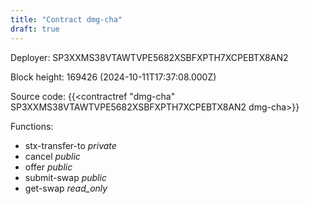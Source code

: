 ```yaml
---
title: "Contract dmg-cha"
draft: true
---
```

Deployer: SP3XXMS38VTAWTVPE5682XSBFXPTH7XCPEBTX8AN2


 



Block height: 169426 (2024-10-11T17:37:08.000Z)

Source code: {{<contractref "dmg-cha" SP3XXMS38VTAWTVPE5682XSBFXPTH7XCPEBTX8AN2 dmg-cha>}}

Functions:

* stx-transfer-to _private_
* cancel _public_
* offer _public_
* submit-swap _public_
* get-swap _read_only_
